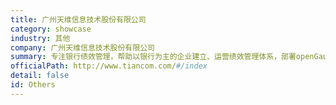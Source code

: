 ```yaml
---
title: 广州天维信息技术股份有限公司
category: showcase
industry: 其他
company: 广州天维信息技术股份有限公司
summary: 专注银行绩效管理，帮助以银行为主的企业建立、运营绩效管理体系，部署openGauss服务器节点数1~10个。
officialPath: http://www.tiancom.com/#/index
detail: false
id: Others
---
```

